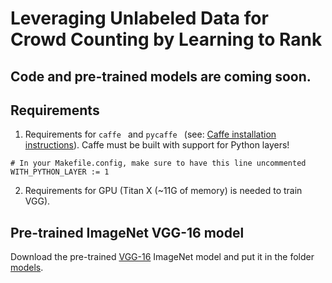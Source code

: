 # Leveraging Unlabeled Data for Crowd Counting by Learning to Rank

## Code and pre-trained models are coming soon.

## Requirements
1. Requirements for ```caffe ``` and  ```pycaffe ``` (see: [Caffe installation instructions](http://caffe.berkeleyvision.org/installation.html)). 
Caffe must be built with support for Python layers!

```
# In your Makefile.config, make sure to have this line uncommented
WITH_PYTHON_LAYER := 1
```
2. Requirements for GPU (Titan X (~11G of memory) is needed to train VGG).

## Pre-trained ImageNet VGG-16 model
Download the pre-trained [VGG-16](https://gist.github.com/ksimonyan/211839e770f7b538e2d8#file-readme-md) ImageNet model and put it in the folder [models](../models).

